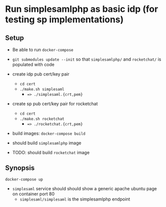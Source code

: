 # Run simplesamlphp as basic idp (for testing sp implementations)

## Setup

* Be able to run `docker-compose`
* `git submodules update --init` so that `simplesamlphp/` and `rocketchat/` is populated with code
* create idp pub cert/key pair
  * `cd cert`
  * `./make.sh simplesaml`
    * `=> ./simplesaml.{crt,pem}`
* create sp pub cert/key pair for rocketchat
  * `cd cert`
  * `./make.sh rocketchat`
    * `=> ./rocketchat.{crt,pem}`

* build images: `docker-compose build`

* should build `simplesamlphp` image
* TODO: should build `rocketchat` image

## Synopsis

    docker-compose up

* `simplesaml` service should should show a generic apache ubuntu page on container port 80
  * `simplesaml/simplesaml` is the simplesamlphp endpoint
